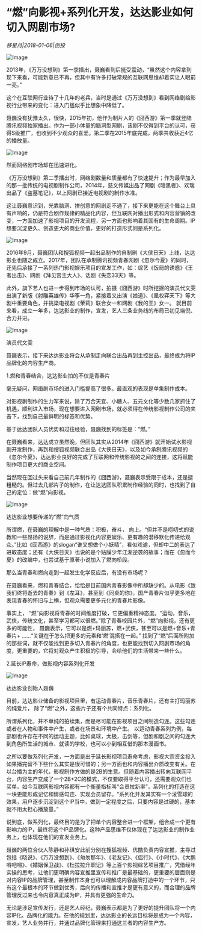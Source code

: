# “燃”向影视+系列化开发，达达影业如何切入网剧市场?

*移星月|2018-01-06|创投*

![Image](http://static.ylzbl.com/uploads/ueditor/php/upload/image/20180109/1515429228264059.jpeg)

2013年，《万万没想到》第一季播出，聂巍看到后挺受震动，“虽然这个内容拿到现下来看，可能新意已不再，但其中有许多打破常规的互联网思维却着实让人眼前一亮。”

这个在互联网行业待了十几年的老兵，当时是通过《万万没想到》看到网络剧给影视行业带来的变化：进入门槛似乎比想象中降低了。

聂巍没有犹豫太久，很快，2015年初，他作为制片人的《囧西游》第一季就登陆腾讯视频独家播出。作为一部小体量的脑洞型网剧，该剧不仅得到平台的认可，获得S级推广，也收到不少观众的喜爱。第二季在2015年底完成，两季共收获近4亿的播放量。

![Image](http://static.ylzbl.com/uploads/ueditor/php/upload/image/20180110/1515555139873275.jpeg)

然而网络剧市场却在迅速进化。

《万万没想到》第二季播出时，网络剧数量和质量都有了快速提升；作为最早加入的那一批传统的电视剧制作公司，2014年，慈文传媒出品了网剧《暗黑者》、欢瑞出品了《盗墓笔记》，以上网剧已接近电视剧的制作水准。

这让聂巍意识到，光靠脑洞、拼创意的网剧走不通了，接下来更能在这个舞台上具有声响的，仍是符合剧作规律的精品化内容，但互联网对播出形式和内容营销的改变，一方面加速了影视项目的开发流程，另一方面也影响着其固有的生命周期。IP想要沉淀更久、创造更大的商业价值，更好的打造形式则是系列化。

![Image](http://static.ylzbl.com/uploads/ueditor/php/upload/image/20180110/1515555412918693.jpeg)

2016年9月，聂巍团队和搜狐视频一起出品制作的自制剧《大侠日天》上线，达达影业也随之成立。2017年，团队在承制腾讯视频青春网剧《忽尔今夏》的同时，还先后承接了一系列热门影视娱乐项目的宣发工作，如：综艺《饭局的诱惑》《王者出击》、网剧《拜见宫主大人》、话剧《失恋33天》等。

此外，旗下艺人也进一步得到市场的认可，拍摄《囧西游》时所挖掘的演员代文雯出演了新版《射雕英雄传》华筝一角，紧接着又出演《娘道》、《凰权弈天下》等大剧中重要角色，并挑梁电视剧《茉莉》联合女一和网剧《我的王》女一。 就目前来看，成立一年多，达达影业的制作，宣发，艺人三条业务线的布局已初见端倪、合力并进。

![Image](http://p3.pstatp.com/large/568700022f98020d2405)

演员代文雯

聂巍表示，接下来达达影业将会从承制走向联合出品再到主控出品，最终成为将IP品牌化的内容生产商。

1.燃和青春结合，达达影业拍的不仅是青春片

毫无疑问，网络剧市场的进入门槛提高了很多。最直观的表现是单集制作成本。

对影视剧制作的生力军来说，除了万合天宜、小糖人、五元文化等少数几家抓住了机遇，顺利进入市场，现在想要进入网剧市场，就必须得在传统影视制作公司的夹击下，找到自己最鲜明的标签和优势。

基于达达团队人员优势和过往经验，聂巍找到的标签是：“燃。”

在聂巍看来，达达成立虽然晚，但团队其实从2014年《囧西游》就开始试水影视剧开发制作，再到和搜狐视频联合出品《大侠日天》，以及如今承制腾讯视频的《忽尔今夏》，达达影业良好的完成了互联网和传统影视的之间的连接，这将赋能制作项目更大的商业空间。

当然现在回过头来看自己前几年制作的《囧西游》，聂巍表示受限于成本，还是挺粗糙的。但过去几部片子的制作，在让达达团队积累制作经验的同时，也找到了自己的定位：做“燃”向影视。

![Image](http://p1.pstatp.com/large/5682000517336d3d5d69)

达达影业想要传递的“燃”向气质

所谓燃，在聂巍的理解中是一种气质：积极，奋斗， 向上。“但并不是唠叨式的说教和一些昂扬的说辞，而是通过影视化内容更娱乐、更有趣的潜移默化传递给观众。”比如《囧西游》的slogan“谁又想做个小妖精”，看似戏谑，但却中二的表达了进取态度；还有《大侠日天》也说的是个贴膜少年江湖逆袭的故事；而在《忽而今夏》的改编中，也尝试基于原著小说加入了燃向桥段。

那么当青春和燃向走到一起发生化学反应后，有没有市场呢？

在聂巍看来，燃和青春结合，恰恰是目前国内青春影像中所却缺少的。从电影《致我们终将逝去的青春》到《左耳》，甚至到《同桌的你》，国产青春片似乎更多地在表现青春的怀旧与上横，但观众需要更多元化的青春片影像。

事实上， “燃”向影视将青春的时间维度打破，它更偏重精神态度。“运动，音乐，武侠，传统文化，甚至学习都可以很燃。”除了青春校园片外，“燃”向影视，还有更多的可能性， 聂巍表示，它可以是燃+玛丽苏，燃+武侠，甚至可以是燃+音乐+青春片+ ……“关键在于怎么把更多的元素和‘燃’混搭在一起。” 找到了“燃”后面所附加的那些词，就不仅能找到更多切入青春片的角度，也更能找到切入网剧市场的角度，更重要的，它将对观众产生积极的引导，会给他们的生活带来一些什么。

2.延长IP寿命，做影视内容系列化开发

![Image](http://p2.pstatp.com/large/568400049338c726567f)

达达影业创始人聂巍

目前，达达影业储备的影视项目里，有运动青春片，音乐青春片，还有主打玛丽苏的纯爱片， 除了“燃”之外，这些片子还有个共同特点：系列化。

所谓系列化，并不单纯的拍续集，而是尽可能在影视项目之间制造勾连。这些勾连或者在人物和事件中产生，或者在场景和环境中产生。 以运动青春系列为例，每部剧也许存在不同的运动主题，比如桌球，太极，击剑等，但剧和剧之间的勾连大到角色所生活的城市、就读的学校，也可以小到相互借的那本漫画书。

之所以要做系列化开发，一方面是出于延长影视项目寿命考虑，影视大宗资金投入如果播完留不下些什么其实是很可惜的；另一方面也和内容播出介质改变有关。在以台播为主的年代，影视制作方做的是2B的生意。但随着内容播出转向互联网平台，内容生产变成了一个2B+2C的模式，不仅要取得平台认可，还需要观众们也买单。如今互联网影视内容都有一个衡量指标叫“会员拉新率”，系列化的打造在这一块更能形成记忆和情感勾连、实现会员留存。“系列化开发其实有一个滚雪球的效果，用户逐步沉淀到这个IP当中，做到一定程度之后，只要内容是过硬的，基本就不用太担心播放量。”

说到底，做系列化，最终目的是为了把单个内容整合进一个框架，组合成一个更有影响力的IP，最终将这个IP品牌化。这种产品思维不仅体现在了达达影业的制作业务上，也体现在他们的宣发业务上。

聂巍的两位合伙人陈静和孙琪安此前分别在搜狐视频、优酷负责内容宣推，主导过包括《晓说》、《万万没想到》、《匆匆那年》、《老友记》、《侣行》、《小时代》、《大鹏嘚吧嘚》、《婚姻保卫战》、《杜拉拉升职记》等上百个影视综艺项目推广，凭借经年实操的思考，让他们更明确内容宣推里宣传和推广是最基础的，更重要的层面则是对内容IP的品牌管理，甚至制作本身也可以理解成内容品牌打造中的一个环节，只有这个最根本的环节做到优秀，后向的传播和宣推才是更有意义的，而合理的品牌管理反过来也令内容真正成为IP，并具有更强的生命力。

无论是涉足宣传发行，还是艺人经纪，聂巍表示都是为了更好的提升团队将一个内容IP化、品牌化的能力。在他的规划里，达达影业的长远目标将是成为一个内容，宣发，艺人业务并行，并通过品牌化管理来打通这三者的内容生产方。

